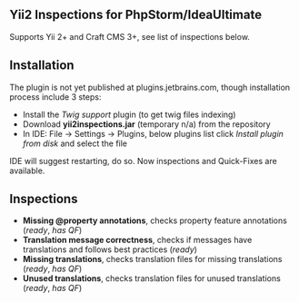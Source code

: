 Yii2 Inspections for PhpStorm/IdeaUltimate
---
Supports Yii 2+ and Craft CMS 3+, see list of inspections below.

Installation
---

The plugin is not yet published at plugins.jetbrains.com, though installation process include 3 steps:
- Install the *Twig support* plugin (to get twig files indexing)
- Download **yii2inspections.jar** (temporary n/a) from the repository
- In IDE: File -> Settings -> Plugins, below plugins list click *Install plugin from disk* and select the file

IDE will suggest restarting, do so. Now inspections and Quick-Fixes are available.

Inspections
---
- **Missing @property annotations**, checks property feature annotations (*ready*, *has QF*)
- **Translation message correctness**, checks if messages have translations and follows best practices (*ready*)
- **Missing translations**, checks translation files for missing translations (*ready*, *has QF*)
- **Unused translations**, checks translation files for unused translations (*ready*, *has QF*)